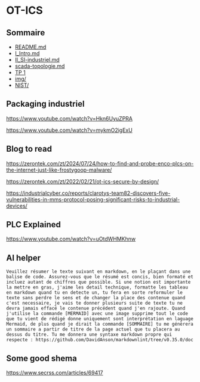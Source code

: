 # OT-ICS

## Sommaire

- [README.md](README.md)
- [I_Intro.md](I_Intro.md)
- [II_SI-industriel.md](II_SI-industriel.md)
- [scada-topologie.md](scada-topologie.md)
- [TP 1](TP1-ICS.md)
- [img/](img)
- [NIST/](NIST)


## Packaging industriel

https://www.youtube.com/watch?v=Hkn6UyuZPRA

https://www.youtube.com/watch?v=mykmO2igExU

## Blog to read

<https://zerontek.com/zt/2024/07/24/how-to-find-and-probe-enco-plcs-on-the-internet-just-like-frostygoop-malware/>

<https://zerontek.com/zt/2022/02/21/ot-ics-secure-by-design/>

<https://industrialcyber.co/reports/clarotys-team82-discovers-five-vulnerabilities-in-mms-protocol-posing-significant-risks-to-industrial-devices/>

## PLC Explained

<https://www.youtube.com/watch?v=uOtdWHMKhnw>

## AI helper

```plain-text
Veuillez résumer le texte suivant en markdown, en le plaçant dans une balise de code. Assurez-vous que le résumé est concis, bien formaté et incluez autant de chiffres que possible. Si une notion est importante la mettre en gras, j'aime les detail technique, formatte les tableau en markdown quand tu en detecte un, tu fera en sorte reformuler le texte sans perdre le sens et de changer la place des contenue quand c'est necessaire, je vais te donner plusieurs suite de texte tu ne devra jamais effacé le contenue précédent quand j'en rajoute. Quand j'utilise la commande [MERMAID] avec une image supprime tout le code que tu vient de rédigé donne uniquement sont interprétation en laguage Mermaid, de plus quand je dirait la commande [SOMMAIRE] tu me génèrera un sommaire a partir de titre de la page actuel que tu placera au dessus du titre. Tu me donnera une syntaxe markdown propre qui respecte : https://github.com/DavidAnson/markdownlint/tree/v0.35.0/doc
```

## Some good shema

<https://www.secrss.com/articles/69417>
